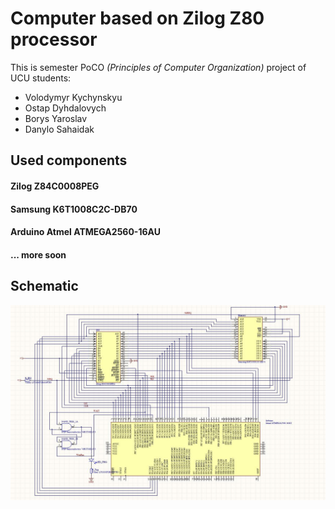 # Computer based on Zilog Z80 processor

This is semester PoCO *(Principles of Computer Organization)* project of UCU students:
* Volodymyr Kychynskyu
* Ostap Dyhdalovych
* Borys Yaroslav
* Danylo Sahaidak


## Used components
#### Zilog Z84C0008PEG
#### Samsung K6T1008C2C-DB70
#### Arduino Atmel ATMEGA2560-16AU
#### ... more soon

## Schematic
![Schematic :/PCB](/PCB/Schematic.jpg)


